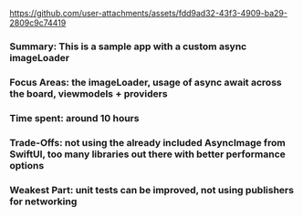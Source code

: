 https://github.com/user-attachments/assets/fdd9ad32-43f3-4909-ba29-2809c9c74419
### Summary: This is a sample app with a custom async imageLoader
### Focus Areas: the imageLoader, usage of async await across the board, viewmodels + providers
### Time spent: around 10 hours
### Trade-Offs: not using the already included AsyncImage from SwiftUI, too many libraries out there with better performance options
### Weakest Part: unit tests can be improved, not using publishers for networking

